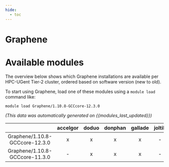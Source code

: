 ```yaml
---
hide:
  - toc
---
```


Graphene
========

# Available modules


The overview below shows which Graphene installations are available per HPC-UGent Tier-2 cluster, ordered based on software version (new to old).

To start using Graphene, load one of these modules using a `module load` command like:

```shell
module load Graphene/1.10.8-GCCcore-12.3.0
```

*(This data was automatically generated on {{modules_last_updated}})*  

| |accelgor|doduo|donphan|gallade|joltik|shinx|skitty|
| :---: | :---: | :---: | :---: | :---: | :---: | :---: | :---: |
|Graphene/1.10.8-GCCcore-12.3.0|x|x|x|x|-|x|x|
|Graphene/1.10.8-GCCcore-11.3.0|-|x|x|x|-|-|-|
